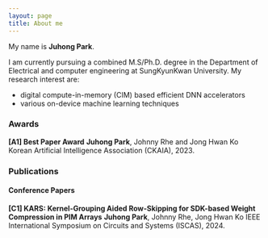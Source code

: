 ```yaml
---
layout: page
title: About me
---
```


My name is **Juhong Park**. 

I am currently pursuing a combined M.S/Ph.D. degree in the Department of Electrical and computer engineering at SungKyunKwan University. 
My research interest are:
- digital compute-in-memory (CIM) based efficient DNN accelerators
- various on-device machine learning techniques

### **Awards**
**[A1] Best Paper Award**
**Juhong Park**, Johnny Rhe and Jong Hwan Ko
Korean Artificial Intelligence Association (CKAIA), 2023.

### **Publications**
#### Conference Papers
**[C1] KARS: Kernel-Grouping Aided Row-Skipping for SDK-based Weight Compression in PIM Arrays**
**Juhong Park**, Johnny Rhe, Jong Hwan Ko
IEEE International Symposium on Circuits and Systems (ISCAS), 2024.
